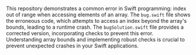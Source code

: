 This repository demonstrates a common error in Swift programming: index out of range when accessing elements of an array.  The `bug.swift` file shows the erroneous code, which attempts to access an index beyond the array's bounds, leading to a runtime crash. The `bugSolution.swift` file provides a corrected version, incorporating checks to prevent this error.  Understanding array bounds and implementing robust checks is crucial to prevent unexpected crashes in your Swift applications.